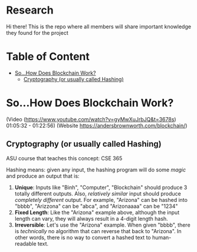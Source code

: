 # Research

Hi there! This is the repo where all members will share important knowledge they found for the project

# Table of Content

- [So...How Does Blockchain Work?](#how-does-blockchain-work)
  - [Cryptography (or usually called Hashing)](#cryptography)

# So...How Does Blockchain Work? <a name = "#how-does-blockchain-work"></a>
(Video (https://www.youtube.com/watch?v=gyMwXuJrbJQ&t=3678s) 01:05:32 - 01:22:56) (Website https://andersbrownworth.com/blockchain/)
## Cryptography (or usually called Hashing) <a name = "#cryptography"></a>
ASU course that teaches this concept: CSE 365

Hashing means: given any input, the hashing program will do some _magic_ and produce an output that is:
  1. **Unique**: Inputs like "Binh", "Computer", "Blockchain" should produce 3 totally different outputs. Also, _relatively similar_ input should produce _completely different_ output. For example, "Arizona" can be hashed into "bbbb", "Arizzona" can be "abca", and "Arizonaaaa" can be "1234"
  2. **Fixed Length**: Like the "Arizona" example above, although the input length can vary, they will always result in a 4-digit length hash.
  3. **Irreversible**: Let's use the "Arizona" example. When given "bbbb", there is _technically_ no algorithm that can reverse that back to "Arizona". In other words, there is no way to convert a hashed text to human-readable text.
